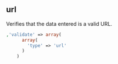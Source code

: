## url

Verifies that the data entered is a valid URL.

```php
,'validate' => array(
      array(
        'type' => 'url'
      )
    )
```
